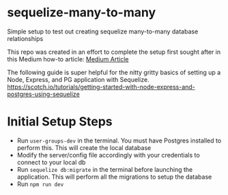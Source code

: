 # sequelize-many-to-many

Simple setup to test out creating sequelize many-to-many database relationships

This repo was created in an effort to complete the setup first sought after in this Medium how-to article: 
[Medium Article](https://medium.com/@THEozmic/how-to-create-many-to-many-relationship-using-sequelize-orm-postgres-on-express-677753a3edb5)

The following guide is super helpful for the nitty gritty basics of setting up a Node, Express, and PG application with Sequelize.
https://scotch.io/tutorials/getting-started-with-node-express-and-postgres-using-sequelize

# Initial Setup Steps
- Run `user-groups-dev` in the terminal. You must have Postgres installed to perform this. This will create the local database
- Modify the server/config file accordingly with your credentials to connect to your local db
- Run `sequelize db:migrate` in the terminal before launching the application. This will perform all the migrations to setup the database
- Run `npm run dev` 
